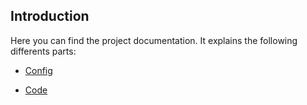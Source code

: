 ## Introduction

Here you can find the project documentation. It explains the following differents parts:

- [Config](CONFIG.md)

- [Code](CODE.md)